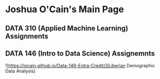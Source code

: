 # Joshua O'Cain's Main Page
## DATA 310 (Applied Machine Learning) Assignments

## DATA 146 (Intro to Data Science) Assignemnts
![https://jocain.github.io/Data-146-Extra-Credit/](Liberian Demographic Data Analysis)


